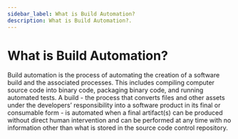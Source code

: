 ```yaml
---
sidebar_label: What is Build Automation?
description: What is Build Automation?.
---
```


# What is Build Automation?

Build automation is the process of automating the creation of a software build and the associated processes. This includes compiling computer source code into binary code, packaging binary code, and running automated tests. A build - the process that converts files and other assets under the developers’ responsibility into a software product in its final or consumable form - is automated when a final artifact(s) can be produced without direct human intervention and can be performed at any time with no information other than what is stored in the source code control repository.